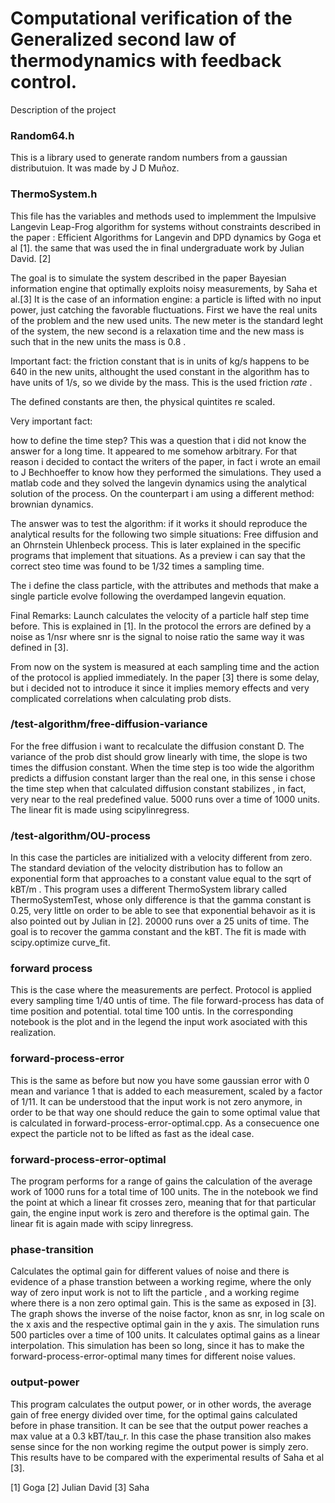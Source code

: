 # Computational verification of the Generalized second law of thermodynamics with feedback control. 

Description of the project

### Random64.h

This is a library used to generate random numbers from a gaussian distributuion. It was made by J D Muñoz. 

### ThermoSystem.h 

This file has the variables and methods used to implemment the Impulsive Langevin Leap-Frog algorithm for systems without constraints described in the paper : Efficient Algorithms for Langevin and DPD dynamics by Goga et al [1]. the same that was used the in final undergraduate work by Julian David. [2] 

The goal is to simulate the system described in the paper Bayesian information engine that optimally exploits noisy measurements, by Saha et al.[3] It is the case of an information engine: a particle is lifted with no input power, just catching the favorable fluctuations. First we have the real units of the problem and the new used units. The new meter is the standard leght of the system, the new second is a relaxation time and the new mass is such that in the new units the mass is 0.8 . 

Important fact: the friction constant that is in units of kg/s happens to be 640 in the new units, althought the used constant in the algorithm has to have units of 1/s, so we divide by the mass. This is the used friction *rate* . 

The defined constants are then, the physical quintites re scaled. 

Very important fact: 

 how to define the time step? This was a question that i did not know the answer for a long time. It appeared to me somehow arbitrary. For that reason i decided to contact the writers of the paper, in fact i wrote an email to J Bechhoeffer to know how they performed the simulations. They used a matlab code and they solved the langevin dynamics using the analytical solution of the process. On the counterpart i am using a different method: brownian dynamics.  
 
 The answer was to test the algorithm: if it works it should reproduce the analytical results for the following two simple situations: Free diffusion and an Ohrnstein Uhlenbeck process. This is later explained in the specific programs that implement that situations. As a preview i can say that the correct steo time was found to be 1/32 times a sampling time. 

The i define the class particle, with the attributes and methods that make a single particle evolve following the overdamped langevin equation. 

Final Remarks: Launch calculates the velocity of a particle half step time before. This is explained in [1]. In the protocol the errors are defined by a noise as 1/nsr where snr is the signal to noise ratio the same way it was defined in [3].

From now on the system is measured at each sampling time and the action of the protocol is applied immediately. In the paper [3] there is some delay, but i decided not to introduce it since it implies memory effects and very complicated correlations when calculating prob dists. 

### /test-algorithm/free-diffusion-variance

 For the free diffusion i want to recalculate the diffusion constant D. The variance of the prob dist should grow linearly with time, the slope is two times the diffusion constant. When the time step is too wide the algorithm predicts a diffusion constant larger than the real one, in this sense i chose the time step when that calculated diffusion constant stabilizes , in fact, very near to the real predefined value. 5000 runs over a time of 1000 units. The linear fit is made using scipylinregress. 

 ### /test-algorithm/OU-process

 In this case the particles are initialized with a velocity different from zero. The standard deviation of the velocity distribution has to follow an exponential form that approaches to a constant value equal to the sqrt of kBT/m . This program uses a different ThermoSystem library called ThermoSystemTest, whose only difference is that the gamma constant is 0.25, very little on order to be able to see that exponential behavoir as it is also pointed out by Julian in [2]. 20000 runs over a 25 units of time. The goal is to recover the gamma constant and the kBT. The fit is made with scipy.optimize curve_fit. 

### forward process

This is the case where the measurements are perfect. Protocol is applied every sampling time 1/40 untis of time. The file forward-process has data of time position and potential. total time 100 untis. In the corresponding notebook is the plot and in the legend the input work asociated with this realization. 

### forward-process-error

This is the same as before but now you have some gaussian error with 0 mean and variance 1 that is added to each measurement, scaled by a factor of 1/11. It can be understood that the input work is not zero anymore, in order to be that way one should reduce the gain to some optimal value that is calculated in forward-process-error-optimal.cpp. As a consecuence one expect the particle not to be lifted as fast as the ideal case. 

### forward-process-error-optimal

The program performs for a range of gains the calculation of the average work of 1000 runs for a total time of 100 units. The in the notebook we find the point at which a linear fit crosses zero, meaning that for that particular gain, the engine input work is zero and therefore is the optimal gain. The linear fit is again made with scipy linregress. 

### phase-transition 

Calculates the optimal gain for different values of noise and there is evidence of a phase transtion between a working regime, where the only way of zero input work is not to lift the particle , and a working regime where there is a non zero optimal gain. This is the same as exposed in [3]. The graph shows the inverse of the noise factor, knon as snr, in log scale on the x axis and the respective optimal gain in the y axis. The simulation runs 500 particles over a time of 100 units. It calculates optimal gains as a linear interpolation. This simulation has been so long, since it has to make the forward-process-error-optimal many times for different noise values. 

### output-power

This program calculates the output power, or in other words, the average gain of free energy divided over time, for the optimal gains calculated before in phase transition. It can be see that the output power reaches a max value at a 0.3 kBT/tau_r. In this case the phase transition also makes sense since for the non working regime the output power is simply zero. This results have to be compared with the experimental results of Saha et al [3]. 

[1] Goga
[2] Julian David 
[3] Saha

